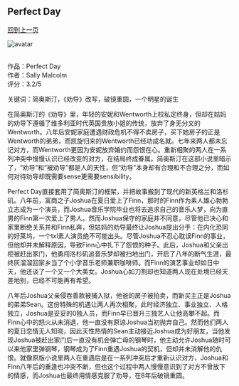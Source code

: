 ## Perfect Day
[回到上一页](https://boheme13.github.io/Reviews/)  &nbsp;&nbsp;

![avatar](https://cdn.theatlantic.com/thumbor/47AEP-F9HLxLSzhWwkQO3asKp0k=/1x1072:3071x4142/1080x1080/media/img/mt/2018/12/GettyImages_587837094/original.jpg)
<br>
<br>

作品：Perfect Day<br>
作者：Sally Malcolm<br>
评分：3.2/5<br>

关键词：简奥斯汀，《劝导》改写，破镜重圆，一个明星的诞生

在简奥斯汀的《劝导》里，年轻的安妮和Wentworth上校私定终身，但却在姑妈的劝导下遵循了维多利亚时代英国贵族小姐的传统，放弃了身无分文的Wentworth。八年后安妮家庭遭遇财政危机不得不卖房子，买下她房子的正是Wentworth的弟弟，而凯旋归来的Wentworth已经功成名就。七年来两人都未忘记对方，而Wentworth更因为安妮放弃婚约而怨恨在心。重新相聚的两人在一系列冲突中慢慢认识已经改变的对方，在结局终成眷属。简奥斯汀在这部小说里暗示了，“劝导”和“被劝导”都是人的天性，但“劝导”本身却有合理和不合理之分，而如何对待劝导却既需要sense更需要sensibility。

Perfect Day直接套用了简奥斯汀的框架，并把故事搬到了现代的新英格兰和洛杉矶。八年前，富商之子Joshua在夏日爱上了Finn，那时的Finn作为素人雄心勃勃立志成为一个演员，而Joshua音乐学院毕业也将去追求自己的音乐人梦，向为直男的Finn第一次爱上了男人。然而Joshua保守的家庭并不同意，尽管他已决心和家里断绝关系并和Finn私奔，但姑妈的劝导最终让Joshua提出分手：在内化恐同的好莱坞，一个txl素人演员绝不可能出头。尽管Joshua不忍心耽误Finn的事业，但他却并未解释原因，导致Finn心中扎下了怨恨的种子。此后，Joshua和父亲出柜被赶出家门，他勇闯洛杉矶追音乐梦却被扫地出门，开启了八年的断气生涯，最终灰溜溜回家乡当了个小学音乐老师兼职咖啡师。而Finn的演艺事业却如日中天，他还谈了一个又一个大美女。Joshua心如刀割却也知道两人现在处境已经天差地别，已经不可能再有希望。

八年后Joshua父亲侵吞善款被捕入狱，他爸的房子被拍卖，而新买主正是Joshua的弟弟Sean。这份特殊的机遇让两人再次相聚，此时经济独立、事业独立、人格独立，Joshua是妥妥的0独人员，而Finn早已晋升三独艺人让他高攀不起。而Finn心中的怒火从未消退，他一直没有原谅Joshua当初抛弃自己。然而他们两人的夏日恋情无人知晓，因此天性热情的Sean主动接近Joshua成为好朋友，当他发现Joshua被赶出家门后一直没有机会弹亡母的钢琴时，他主动允许Joshua随时可以来他家里弹钢琴，钢琴成为了Finn重遇Joshua的契机，但却并未消解他的仇恨。就像原版小说里两人在重遇后是在一系列冲突后才重新认识对方，Joshua和Finn八年后的重逢也冲突不断，但也这个过程中两人慢慢意识到了对方不曾放下的情感，而Joshua也最终用情感克服了劝导，在8年后破镜重圆。